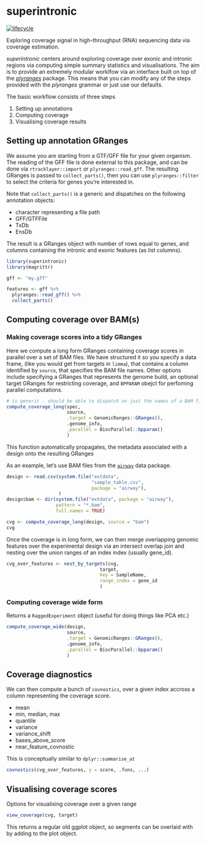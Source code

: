 
<!-- README.md is generated from README.Rmd. Please edit that file -->

# superintronic

[![lifecycle](https://img.shields.io/badge/lifecycle-experimental-orange.svg)](https://www.tidyverse.org/lifecycle/#experimental)

Exploring coverage signal in high-throughput (RNA) sequencing data via
coverage estimation.

*superintronic* centers around exploring coverage over exonic and
intronic regions via computing simple summary statistics and
visualisations. The aim is to provide an extremely modular worklfow via
an interface built on top of the
[*plyranges*](https://sa-lee.github.io/plyranges/index.html) package.
This means that you can modify any of the steps provided with the
*plyranges* grammar or just use our defaults.

The basic workflow consists of three steps

1.  Setting up annotations
2.  Computing coverage
3.  Visualising coverage results

## Setting up annotation GRanges

We assume you are starting from a GTF/GFF file for your given organism.
The reading of the GFF file is done external to this package, and can be
done via `rtracklayer::import` or `plyranges::read_gff`. The resulting
GRanges is passed to `collect_parts()`, then you can use
`plyranges::filter` to select the criteria for genes you’re interested
in.

Note that `collect_parts()` is a generic and dispatches on the following
annotation objects:

  - character representing a file path
  - GFF/GTFFile
  - TxDb
  - EnsDb

The result is a GRanges object with number of rows equal to genes, and
columns containing the intronic and exonic features (as list columns).

``` r
library(superintronic)
library(magrittr)

gff <- "my.gff"

features <- gff %>% 
  plyranges::read_gff() %>% 
  collect_parts() 
```

## Computing coverage over BAM(s)

### Making coverage scores into a tidy GRanges

Here we compute a long form GRanges containing coverage scores in
parallel over a set of BAM files. We have structured it so you specify a
data frame, (like you would get from targets in `limma`), that contains
a column identified by `source`, that specifies the BAM file names.
Other options include specifying a GRanges that represents the genome
build, an optional target GRanges for restricting coverage, and
`BPPARAM` obejct for perfoming parallel computations.

``` r
# is generic - should be able to dispatch on just the names of a BAM file too
compute_coverage_long(spec,
                      source,
                      .target = GenomicRanges::GRanges(),
                      .genome_info,
                      .parallel = BiocParallel::bpparam()
                      )
```

This function automatically propagates, the metadata associated with a
design onto the resulting GRanges

As an example, let’s use BAM files from the
[`airway`](https://bioconductor.org/packages/release/data/experiment/html/airway.html)
data package.

``` r
design <- read.csv(system.file("extdata", 
                               "sample_table.csv", 
                               package = "airway"),
                   )
design$bam <- dir(system.file("extdata", package = "airway"), 
                  pattern = "*.bam",
                  full.names = TRUE)

cvg <- compute_coverage_long(design, source = "bam")
cvg
```

Once the coverage is in long form, we can then merge overlapping genomic
features over the experimental design via an intersect overlap join and
nesting over the union ranges of an index index (usually gene\_id).

``` r
cvg_over_features <- nest_by_targets(cvg,
                                  target, 
                                  key = SampleName,
                                  range_index = gene_id
                                  )
```

### Computing coverage wide form

Returns a `RaggedExperiment` object (useful for doing things like PCA
etc.)

``` r
compute_coverage_wide(design,
                      source,
                      .target = GenomicRanges::GRanges(),
                      .genome_info,
                      .parallel = BiocParallel::bpparam()
                      )
```

## Coverage diagnostics

We can then compute a bunch of `covnostics`, over a given index accross
a column representing the coverage score.

  - mean
  - min, median, max
  - quantile
  - variance
  - variance\_shift
  - bases\_above\_score
  - near\_feature\_covnostic

This is conceptually similar to `dplyr::summarise_at`

``` r
covnostics(cvg_over_features, y = score, .funs, ...)
```

## Visualising coverage scores

Options for visualising coverage over a given range

``` r
view_coverage(cvg, target)
```

This returns a regular old ggplot object, so segments can be overlaid
with by adding to the plot object.
